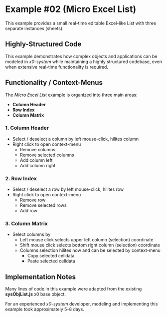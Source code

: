 # Example #02 (Micro Excel List)

This example provides a small real-time editable Excel-like List with three
separate instances (sheets).

## Highly-Structured Code

This example demonstrates how complex objects and applications can be modeled
in *x0-system* while maintaining a highly structured codebase, even when extensive
real-time functionality is required.

## Functionality / Context-Menus

The *Micro Excel List* example is organized into three main areas:

- **Column Header**
- **Row Index**
- **Column Matrix**

### 1. Column Header
  - Select / deselect a column by left mouse-click, hilites column
  - Right click to open context-menu
    - Remove columns
    - Remove selected columns
    - Add column left
    - Add column right

### 2. Row Index
  - Select / deselect a row by left mouse-click, hilites row
  - Right click to open context-menu
    - Remove row
    - Remove selected rows
    - Add row

### 3. Column Matrix
  - Select columns by
    - Left mouse click selects upper left column (selection) coordinate
    - Shift mouse click selects bottom right column (selection) coordinate
    - Columns selection hilites now and can be selected by context-menu
      - Copy selected celldata
      - Paste selected celldata

## Implementation Notes

Many lines of code in this example were adapted from the existing
**sysObjList.js** x0 base object.

For an experienced *x0-system* developer, modeling and implementing this
example took approximately 5–8 days.
